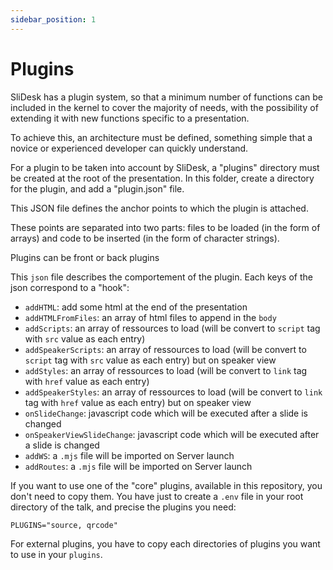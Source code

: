 ```yaml
---
sidebar_position: 1
---
```


# Plugins

SliDesk has a plugin system, so that a minimum number of functions can be included in the kernel to cover the majority of needs, with the possibility of extending it with new functions specific to a presentation.

To achieve this, an architecture must be defined, something simple that a novice or experienced developer can quickly understand.

For a plugin to be taken into account by SliDesk, a "plugins" directory must be created at the root of the presentation. In this folder, create a directory for the plugin, and add a "plugin.json" file.

This JSON file defines the anchor points to which the plugin is attached.

These points are separated into two parts: files to be loaded (in the form of arrays) and code to be inserted (in the form of character strings).

Plugins can be front or back plugins

This `json` file describes the comportement of the plugin. Each keys of the json correspond to a "hook":

- `addHTML`: add some html at the end of the presentation
- `addHTMLFromFiles`: an array of html files to append in the `body`
- `addScripts`: an array of ressources to load (will be convert to `script` tag with `src` value as each entry)
- `addSpeakerScripts`: an array of ressources to load (will be convert to `script` tag with `src` value as each entry) but on speaker view
- `addStyles`: an array of ressources to load (will be convert to `link` tag with `href` value as each entry)
- `addSpeakerStyles`: an array of ressources to load (will be convert to `link` tag with `href` value as each entry) but on speaker view
- `onSlideChange`: javascript code which will be executed after a slide is changed
- `onSpeakerViewSlideChange`: javascript code which will be executed after a slide is changed
- `addWS`: a `.mjs` file will be imported on Server launch
- `addRoutes`: a `.mjs` file will be imported on Server launch

If you want to use one of the "core" plugins, available in this repository, you don't need to copy them. You have just to create a `.env` file in your root directory of the talk, and precise the plugins you need:

```
PLUGINS="source, qrcode"
```

For external plugins, you have to copy each directories of plugins you want to use in your `plugins`.
